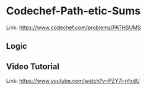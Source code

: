 # Codechef-Path-etic-Sums
Link: https://www.codechef.com/problems/PATHSUMS
## Logic

## Video Tutorial
Link: https://www.youtube.com/watch?v=PZY7i-nfxdU
